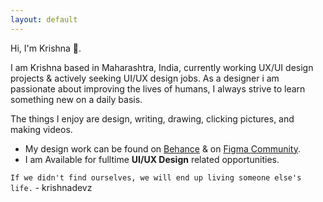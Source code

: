```yaml
---
layout: default
---
```

Hi, I'm Krishna 👋.

I am Krishna based in Maharashtra, India, currently working UX/UI design projects & actively seeking UI/UX design jobs. As a designer i am passionate about improving the lives of humans, I always strive to learn something new on a daily basis.

The things I enjoy are design, writing, drawing, clicking pictures, and making videos.

* My design work can be found on  [Behance](https://www.behance.net/krishnakakade) & on  [Figma Community](https://www.figma.com/@krishnadevz).
*  I am Available for fulltime **UI/UX Design** related opportunities. 


`If we didn't find ourselves, we will end up living someone else's life.` - krishnadevz


